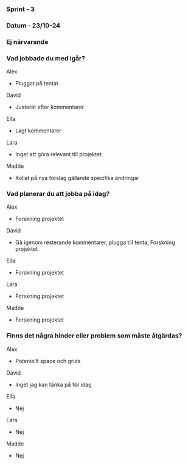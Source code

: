 ### Sprint - 3

### Datum - 23/10-24

### Ej närvarande

### Vad jobbade du med igår?

Alex

- Pluggat på tentat

David

- Justerat efter kommentarer

Ella

- Lagt kommentarer

Lara

- Inget att göra relevant till projektet

Madde

- Kollat på nya förslag gällande specifika ändringar

### Vad planerar du att jobba på idag?

Alex

- Forskning projektet

David

- Gå igenom resterande kommentarer, plugga till tenta, Forskning projektet

Ella

- Forskning projektet

Lara

- Forskning projektet

Madde

- Forskning projektet

### Finns det några hinder eller problem som måste åtgärdas?

Alex

- Poteniellt space och grids

David

- Inget jag kan tänka på för idag

Ella

- Nej

Lara

- Nej

Madde

- Nej
